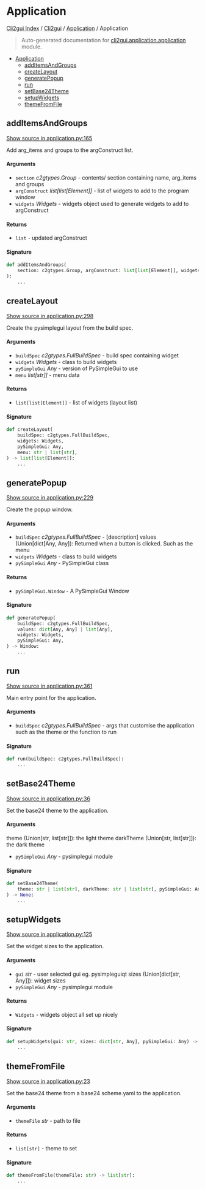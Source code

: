 # Application

[Cli2gui Index](../../README.md#cli2gui-index) /
[Cli2gui](../index.md#cli2gui) /
[Application](./index.md#application) /
Application

> Auto-generated documentation for [cli2gui.application.application](../../../../cli2gui/application/application.py) module.

- [Application](#application)
  - [addItemsAndGroups](#additemsandgroups)
  - [createLayout](#createlayout)
  - [generatePopup](#generatepopup)
  - [run](#run)
  - [setBase24Theme](#setbase24theme)
  - [setupWidgets](#setupwidgets)
  - [themeFromFile](#themefromfile)

## addItemsAndGroups

[Show source in application.py:165](../../../../cli2gui/application/application.py#L165)

Add arg_items and groups to the argConstruct list.

#### Arguments

- `section` *c2gtypes.Group* - contents/ section containing name, arg_items
and groups
- `argConstruct` *list[list[Element]]* - list of widgets to
add to the program window
- `widgets` *Widgets* - widgets object used to generate widgets to add to
argConstruct

#### Returns

- `list` - updated argConstruct

#### Signature

```python
def addItemsAndGroups(
    section: c2gtypes.Group, argConstruct: list[list[Element]], widgets: Widgets
):
    ...
```



## createLayout

[Show source in application.py:298](../../../../cli2gui/application/application.py#L298)

Create the pysimplegui layout from the build spec.

#### Arguments

- `buildSpec` *c2gtypes.FullBuildSpec* - build spec containing widget
- `widgets` *Widgets* - class to build widgets
- `pySimpleGui` *Any* - version of PySimpleGui to use
- `menu` *list[str]]* - menu data

#### Returns

- `list[list[Element]]` - list of widgets (layout list)

#### Signature

```python
def createLayout(
    buildSpec: c2gtypes.FullBuildSpec,
    widgets: Widgets,
    pySimpleGui: Any,
    menu: str | list[str],
) -> list[list[Element]]:
    ...
```



## generatePopup

[Show source in application.py:229](../../../../cli2gui/application/application.py#L229)

Create the popup window.

#### Arguments

- `buildSpec` *c2gtypes.FullBuildSpec* - [description]
values (Union[dict[Any, Any]): Returned when a button is clicked. Such
as the menu
- `widgets` *Widgets* - class to build widgets
- `pySimpleGui` *Any* - PySimpleGui class

#### Returns

- `pySimpleGui.Window` - A PySimpleGui Window

#### Signature

```python
def generatePopup(
    buildSpec: c2gtypes.FullBuildSpec,
    values: dict[Any, Any] | list[Any],
    widgets: Widgets,
    pySimpleGui: Any,
) -> Window:
    ...
```



## run

[Show source in application.py:361](../../../../cli2gui/application/application.py#L361)

Main entry point for the application.

#### Arguments

- `buildSpec` *c2gtypes.FullBuildSpec* - args that customise the application such as the theme
or the function to run

#### Signature

```python
def run(buildSpec: c2gtypes.FullBuildSpec):
    ...
```



## setBase24Theme

[Show source in application.py:36](../../../../cli2gui/application/application.py#L36)

Set the base24 theme to the application.

#### Arguments

theme (Union[str, list[str]]): the light theme
darkTheme (Union[str, list[str]]): the dark theme
- `pySimpleGui` *Any* - pysimplegui module

#### Signature

```python
def setBase24Theme(
    theme: str | list[str], darkTheme: str | list[str], pySimpleGui: Any
) -> None:
    ...
```



## setupWidgets

[Show source in application.py:125](../../../../cli2gui/application/application.py#L125)

Set the widget sizes to the application.

#### Arguments

- `gui` *str* - user selected gui eg. pysimpleguiqt
sizes (Union[dict[str, Any]]): widget sizes
- `pySimpleGui` *Any* - pysimplegui module

#### Returns

- `Widgets` - widgets object all set up nicely

#### Signature

```python
def setupWidgets(gui: str, sizes: dict[str, Any], pySimpleGui: Any) -> Widgets:
    ...
```



## themeFromFile

[Show source in application.py:23](../../../../cli2gui/application/application.py#L23)

Set the base24 theme from a base24 scheme.yaml to the application.

#### Arguments

- `themeFile` *str* - path to file

#### Returns

- `list[str]` - theme to set

#### Signature

```python
def themeFromFile(themeFile: str) -> list[str]:
    ...
```


